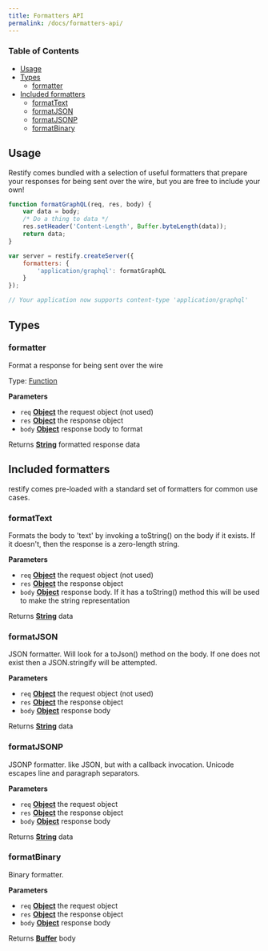 ```yaml
---
title: Formatters API
permalink: /docs/formatters-api/
---
```


<!-- Generated by documentation.js. Update this documentation by updating the source code. -->

### Table of Contents

-   [Usage](#usage)
-   [Types](#types)
    -   [formatter](#formatter)
-   [Included formatters](#included-formatters)
    -   [formatText](#formattext)
    -   [formatJSON](#formatjson)
    -   [formatJSONP](#formatjsonp)
    -   [formatBinary](#formatbinary)

## Usage

Restify comes bundled with a selection of useful formatters that prepare your
responses for being sent over the wire, but you are free to include your own!

```js
function formatGraphQL(req, res, body) {
    var data = body;
    /* Do a thing to data */
    res.setHeader('Content-Length', Buffer.byteLength(data));
    return data;
}

var server = restify.createServer({
    formatters: {
        'application/graphql': formatGraphQL
    }
});

// Your application now supports content-type 'application/graphql'
```


## Types




### formatter

Format a response for being sent over the wire

Type: [Function](https://developer.mozilla.org/docs/Web/JavaScript/Reference/Statements/function)

**Parameters**

-   `req` **[Object](https://developer.mozilla.org/docs/Web/JavaScript/Reference/Global_Objects/Object)** the request object (not used)
-   `res` **[Object](https://developer.mozilla.org/docs/Web/JavaScript/Reference/Global_Objects/Object)** the response object
-   `body` **[Object](https://developer.mozilla.org/docs/Web/JavaScript/Reference/Global_Objects/Object)** response body to format

Returns **[String](https://developer.mozilla.org/docs/Web/JavaScript/Reference/Global_Objects/String)** formatted response data

## Included formatters

restify comes pre-loaded with a standard set of formatters for common
use cases.


### formatText

Formats the body to 'text' by invoking a toString() on the body if it
exists. If it doesn't, then the response is a zero-length string.

**Parameters**

-   `req` **[Object](https://developer.mozilla.org/docs/Web/JavaScript/Reference/Global_Objects/Object)** the request object (not used)
-   `res` **[Object](https://developer.mozilla.org/docs/Web/JavaScript/Reference/Global_Objects/Object)** the response object
-   `body` **[Object](https://developer.mozilla.org/docs/Web/JavaScript/Reference/Global_Objects/Object)** response body. If it has a toString() method this
                              will be used to make the string representation

Returns **[String](https://developer.mozilla.org/docs/Web/JavaScript/Reference/Global_Objects/String)** data

### formatJSON

JSON formatter. Will look for a toJson() method on the body. If one does not
exist then a JSON.stringify will be attempted.

**Parameters**

-   `req` **[Object](https://developer.mozilla.org/docs/Web/JavaScript/Reference/Global_Objects/Object)** the request object (not used)
-   `res` **[Object](https://developer.mozilla.org/docs/Web/JavaScript/Reference/Global_Objects/Object)** the response object
-   `body` **[Object](https://developer.mozilla.org/docs/Web/JavaScript/Reference/Global_Objects/Object)** response body

Returns **[String](https://developer.mozilla.org/docs/Web/JavaScript/Reference/Global_Objects/String)** data

### formatJSONP

JSONP formatter. like JSON, but with a callback invocation.
Unicode escapes line and paragraph separators.

**Parameters**

-   `req` **[Object](https://developer.mozilla.org/docs/Web/JavaScript/Reference/Global_Objects/Object)** the request object
-   `res` **[Object](https://developer.mozilla.org/docs/Web/JavaScript/Reference/Global_Objects/Object)** the response object
-   `body` **[Object](https://developer.mozilla.org/docs/Web/JavaScript/Reference/Global_Objects/Object)** response body

Returns **[String](https://developer.mozilla.org/docs/Web/JavaScript/Reference/Global_Objects/String)** data

### formatBinary

Binary formatter.

**Parameters**

-   `req` **[Object](https://developer.mozilla.org/docs/Web/JavaScript/Reference/Global_Objects/Object)** the request object
-   `res` **[Object](https://developer.mozilla.org/docs/Web/JavaScript/Reference/Global_Objects/Object)** the response object
-   `body` **[Object](https://developer.mozilla.org/docs/Web/JavaScript/Reference/Global_Objects/Object)** response body

Returns **[Buffer](https://nodejs.org/api/buffer.html)** body
